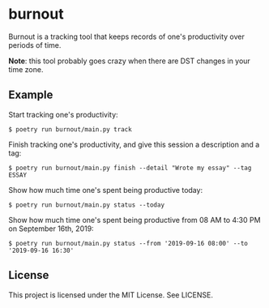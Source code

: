 # burnout

Burnout is a tracking tool that keeps records of one's productivity over periods of time.

**Note**: this tool probably goes crazy when there are DST changes in your time zone.

## Example

Start tracking one's productivity:

```shell
$ poetry run burnout/main.py track
```

Finish tracking one's productivity, and give this session a description and a tag:

```shell
$ poetry run burnout/main.py finish --detail "Wrote my essay" --tag ESSAY
```

Show how much time one's spent being productive today:


```shell
$ poetry run burnout/main.py status --today
```

Show how much time one's spent being productive from 08 AM to 4:30 PM on September 16th, 2019:

```shell
$ poetry run burnout/main.py status --from '2019-09-16 08:00' --to '2019-09-16 16:30'
```

## License

This project is licensed under the MIT License.
See LICENSE.
